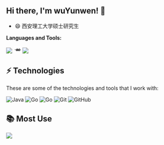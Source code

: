 <div>
  <img src="https://github-readme-stats.vercel.app/api?username=Ostrich5yw&show_icons=true" alt="" align="right" style="margin-bottom: 20px;" />
</div>


## Hi there, I'm wuYunwen! 👋

- 😄 西安理工大学硕士研究生


**Languages and Tools:**  

<code><img height="20" src="https://gimg2.baidu.com/image_search/src=http%3A%2F%2Fpic.hicxy.com%2F2022%2F02%2F06b77d1c9cd46ed775f0b648e0cf5bb2f6.jpg&refer=http%3A%2F%2Fpic.hicxy.com&app=2002&size=f9999,10000&q=a80&n=0&g=0n&fmt=auto?sec=1654397571&t=1fb88d8f4bedaf3951bd378ebb60a570"></code>
<code><img height="20" src="https://raw.githubusercontent.com/github/explore/80688e429a7d4ef2fca1e82350fe8e3517d3494d/topics/go/go.png"></code>
<code><img height="20" src="https://en.wikipedia.org/wiki/File:Anatomy-1751201_1280.png"></code>

## ⚡ Technologies

These are some of the technologies and tools that I work with:

![Java](https://img.shields.io/badge/-Java-black?style=flat-square&logo=java)
![Go](https://img.shields.io/badge/-Go-black?style=flat-square&logo=go)
![Go](https://img.shields.io/badge/-DeepLearing-black?style=flat-square&logo=deeplearing)
![Git](https://img.shields.io/badge/-Git-black?style=flat-square&logo=git)
![GitHub](https://img.shields.io/badge/-GitHub-181717?style=flat-square&logo=github)

## 📚 Most Use

<div>
  <img src="https://github-readme-stats.vercel.app/api/top-langs/?username=Ostrich5yw&layout=compact"   style="margin-bottom: 20px;" />
</div>
